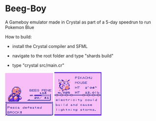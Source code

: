 # Beeg-Boy
A Gameboy emulator made in Crystal as part of a 5-day speedrun to run Pokemon Blue

How to build:

- install the Crystal compiler and SFML

- navigate to the root folder and type "shards build"

- type "crystal src/main.cr"

![alt text](https://github.com/wheremyfoodat/Beeg-Boy/blob/master/image2.png?raw=true)
![alt text](https://github.com/wheremyfoodat/Beeg-Boy/blob/master/image1.png?raw=true)

